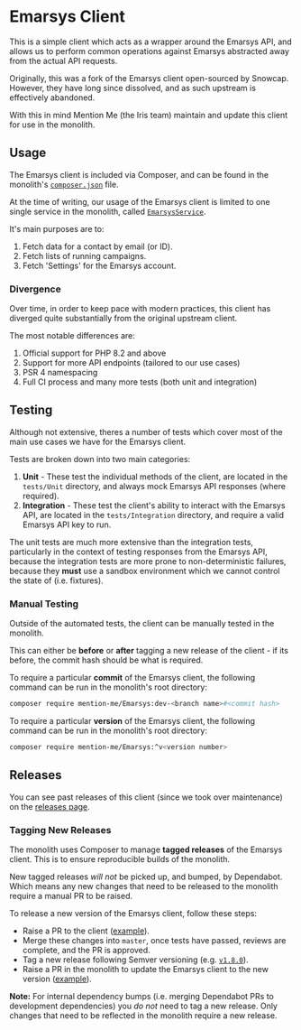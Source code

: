 # Emarsys Client
This is a simple client which acts as a wrapper around the Emarsys API, and allows us to perform common operations against Emarsys abstracted away from the actual API requests.

Originally, this was a fork of the Emarsys client open-sourced by Snowcap. However, they have long since dissolved, and as such upstream is effectively abandoned.

With this in mind Mention Me (the Iris team) maintain and update this client for use in the monolith.

## Usage
The Emarsys client is included via Composer, and can be found in the monolith's [`composer.json`](https://github.com/mention-me/MentionMe/blob/main/composer.json) file.

At the time of writing, our usage of the Emarsys client is limited to one single service in the monolith, called [`EmarsysService`](https://github.com/mention-me/MentionMe/blob/main/src/Nora/EmarsysBundle/EmarsysService.php).

It's main purposes are to: 
1. Fetch data for a contact by email (or ID).
2. Fetch lists of running campaigns.
3. Fetch 'Settings' for the Emarsys account.

### Divergence

Over time, in order to keep pace with modern practices, this client has diverged quite substantially from the original upstream client.

The most notable differences are:
1. Official support for PHP 8.2 and above
2. Support for more API endpoints (tailored to our use cases)
3. PSR 4 namespacing
4. Full CI process and many more tests (both unit and integration)

## Testing

Although not extensive, theres a number of tests which cover most of the main use cases we have for the Emarsys client.

Tests are broken down into two main categories:
1. **Unit** - These test the individual methods of the client, are located in the `tests/Unit` directory, and always mock Emarsys API responses (where required).
2. **Integration** - These test the client's ability to interact with the Emarsys API, are located in the `tests/Integration` directory, and require a valid Emarsys API key to run.

The unit tests are much more extensive than the integration tests, particularly in the context of testing responses from the Emarsys API, because the integration tests
are more prone to non-deterministic failures, because they **must** use a sandbox environment which we cannot control the state of (i.e. fixtures).

### Manual Testing

Outside of the automated tests, the client can be manually tested in the monolith.

This can either be **before** or **after** tagging a new release of the client - if its before, the commit hash should be what is required.

To require a particular **commit** of the Emarsys client, the following command can be run in the monolith's root directory:
```bash
composer require mention-me/Emarsys:dev-<branch name>#<commit hash>
```

To require a particular **version** of the Emarsys client, the following command can be run in the monolith's root directory:
```bash
composer require mention-me/Emarsys:^v<version number>
```

## Releases

You can see past releases of this client (since we took over maintenance) on the [releases page](https://github.com/mention-me/Emarsys/releases).

### Tagging New Releases

The monolith uses Composer to manage **tagged releases** of the Emarsys client. This is to ensure reproducible builds of the monolith.

New tagged releases _will not_ be picked up, and bumped, by Dependabot. Which means any new changes that need to be released to the monolith require a manual PR to be raised.

To release a new version of the Emarsys client, follow these steps:
- Raise a PR to the client ([example](https://github.com/mention-me/Emarsys/pull/94)).
- Merge these changes into `master`, once tests have passed, reviews are complete, and the PR is approved.
- Tag a new release following Semver versioning (e.g. [`v1.8.0`](https://github.com/mention-me/Emarsys/pull/94)).
- Raise a PR in the monolith to update the Emarsys client to the new version ([example](https://github.com/mention-me/MentionMe/pull/18800)).

**Note:** For internal dependency bumps (i.e. merging Dependabot PRs to development dependencies) you _do not_ need to tag a new release. Only changes that need to be reflected in the monolith require a new release.